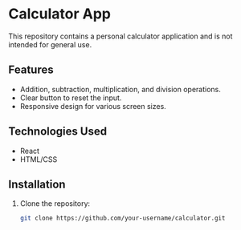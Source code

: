 # Calculator App

This repository contains a personal calculator application and is not intended for general use.

## Features

- Addition, subtraction, multiplication, and division operations.
- Clear button to reset the input.
- Responsive design for various screen sizes.

## Technologies Used

- React
- HTML/CSS

## Installation

1. Clone the repository:

   ```bash
   git clone https://github.com/your-username/calculator.git
